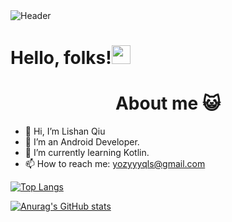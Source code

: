 <img src="https://raw.githubusercontent.com/MartinHeinz/MartinHeinz/master/readme_header.png" alt="Header" title="Header" style="max-width: 100%;">

<h1>
  Hello, folks!<img src="https://raw.githubusercontent.com/MartinHeinz/MartinHeinz/master/wave.gif" height="30px" style="max-width: 100%; display: inline-block;" data-target="animated-image.originalImage">
</h1>

<h1 align="center">About me 😺</h1>

- 👋 Hi, I’m Lishan Qiu
- 👀 I’m an Android Developer.
- 🌱 I’m currently learning Kotlin.
- 📫 How to reach me: yozyyyqls@gmail.com

[![Top Langs](https://github-readme-stats.vercel.app/api/top-langs/?username=yozyyyqls&langs_count=3&layout=compact&theme=dark)](https://github.com/anuraghazra/github-readme-stats)

[![Anurag's GitHub stats](https://github-readme-stats.vercel.app/api?username=yozyyyqls&show_icons=true&theme=dark)](https://github.com/anuraghazra/github-readme-stats)

<!---
yozyyyqls/yozyyyqls is a ✨ special ✨ repository because its `README.md` (this file) appears on your GitHub profile.
You can click the Preview link to take a look at your changes.
--->

